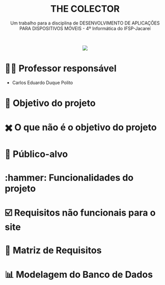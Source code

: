 <h1 align="center"> THE COLECTOR  </h1>
<p align="center">Um trabalho para a disciplina de DESENVOLVIMENTO DE APLICAÇÕES PARA DISPOSITIVOS MÓVEIS - 4º Informática do IFSP-Jacareí</p>
<br>
<p align="center">
<img loading="lazy" src="http://img.shields.io/static/v1?label=STATUS&message=EM%20DESENVOLVIMENTO&color=blue&style=for-the-badge"/>

<h1>🧑‍🏫 Professor responsável</h1> 

-  Carlos Eduardo Duque Polito
  
<h1>🎯 Objetivo do projeto</h1> 


<h1>✖️ O que não é o objetivo do projeto</h2>


<h1>👥 Público-alvo</h2>


<h1>:hammer: Funcionalidades do projeto</h2>


  
<h1>☑️ Requisitos não funcionais para o site</h1> 


<h1>📑 Matriz de Requisitos</h1>


<h1>📊 Modelagem do Banco de Dados</h1> 
